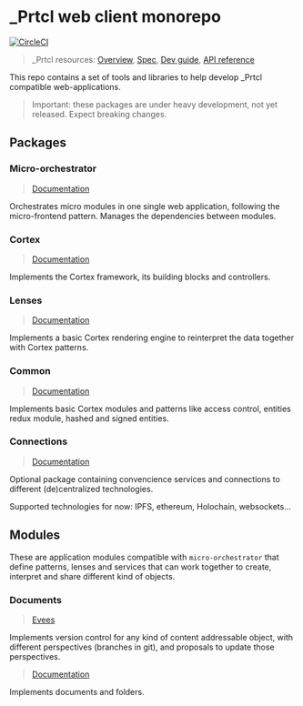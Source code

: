 # \_Prtcl web client monorepo

[![CircleCI](https://circleci.com/gh/uprtcl/js-uprtcl/tree/develop.svg?style=shield)](https://circleci.com/gh/uprtcl/js-uprtcl/tree/develop)

>_Prtcl resources: [Overview](https://github.com/uprtcl/spec/wiki), [Spec](https://github.com/uprtcl/spec), [Dev guide](https://github.com/uprtcl/js-uprtcl/wiki), [API reference](https://uprtcl.github.io/js-uprtcl/)

This repo contains a set of tools and libraries to help develop \_Prtcl compatible web-applications.

> Important: these packages are under heavy development, not yet released. Expect breaking changes.

## Packages

### Micro-orchestrator

> [Documentation](https://uprtcl.github.io/js-uprtcl/modules/_uprtcl_micro_orchestrator.html)

Orchestrates micro modules in one single web application, following the micro-frontend pattern. Manages the dependencies between modules.

### Cortex

> [Documentation](https://uprtcl.github.io/js-uprtcl/modules/_uprtcl_cortex.html)

Implements the Cortex framework, its building blocks and controllers.

### Lenses

> [Documentation](https://uprtcl.github.io/js-uprtcl/modules/_uprtcl_lenses.html)

Implements a basic Cortex rendering engine to reinterpret the data together with Cortex patterns.

### Common

> [Documentation](https://uprtcl.github.io/js-uprtcl/modules/_uprtcl_common.html)

Implements basic Cortex modules and patterns like access control, entities redux module, hashed and signed entities.

### Connections

> [Documentation](https://uprtcl.github.io/js-uprtcl/modules/_uprtcl_connections.html)

Optional package containing convencience services and connections to different (de)centralized technologies.

Supported technologies for now: IPFS, ethereum, Holochain, websockets...

## Modules

These are application modules compatible with `micro-orchestrator` that define patterns, lenses and services that can work together to create, interpret and share different kind of objects.

### Documents

> [Evees](https://uprtcl.github.io/js-uprtcl/modules/_uprtcl_evees.html)

Implements version control for any kind of content addressable object, with different perspectives (branches in git), and proposals to update those perspectives.

> [Documentation](https://uprtcl.github.io/js-uprtcl/modules/_uprtcl_documents.html)

Implements documents and folders.

